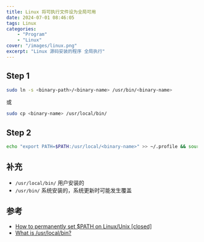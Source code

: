 ```yaml
---
title: Linux 将可执行文件设为全局可用
date: 2024-07-01 08:46:05
tags: Linux
categories:
    - "Program"
    - "Linux"
cover: "/images/linux.png"
excerpt: "Linux 源码安装的程序 全局执行"
---
```


## Step 1

```sh
sudo ln -s <binary-path>/<binary-name> /usr/bin/<binary-name>
```

或

```sh
sudo cp <binary-name> /usr/local/bin/
```

## Step 2

```sh
echo "export PATH=$PATH:/usr/local/<binary-name>" >> ~/.profile && source ~/.profile
```


## 补充

* `/usr/local/bin/` 用户安装的
* `/usr/bin/` 系统安装的，系统更新时可能发生覆盖

## 参考

* [How to permanently set $PATH on Linux/Unix [closed]](https://stackoverflow.com/questions/14637979/how-to-permanently-set-path-on-linux-unix)
* [What is /usr/local/bin?](https://unix.stackexchange.com/questions/4186/what-is-usr-local-bin)
